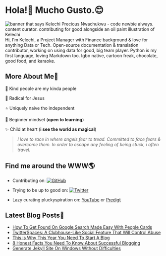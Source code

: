 # Hola!:wave: Mucho Gusto.:blush:

<img src="https://github.com/PluckyPrecious/PluckyPrecious/blob/9565cf79245d4787c6fcade1bda5ceb011d287cd/F25AC92B-312E-4CD7-A884-AD0FDEC99A80.jpeg" alt="banner that says Kelechi Precious Nwachukwu - code newbie always. content curator. contributing for good alongside an oil paint illustration of Kelechi"> 
Hi, I'm Kelechi, a Project Manager with Finance background & love for anything Data or Tech. Open-source documentation & translation contributor, working on using data for good, big team player. Python is my first language, loving Markdown too. Igbo native, cartoon freak, chocolate, good food, and karaoke.


## More About Me:woman:

:purple_heart: Kind people are my kinda people

:100: Radical for Jesus

:star: Uniquely naive tho independent

:apple: Beginner mindset (**open to learning**)

:sparkles: Child at heart (**i see the world as magical**)


>*I love to race in where angels fear to tread. Committed to face fears & overcome them. In order to escape any feeling of being stuck, i often travel.*


## Find me around the WWW🌎

<p align="center"> 


- Contributing on: <a href="https://github.com/PluckyPrecious"><img src="https://img.shields.io/github/followers/PluckyPrecious.svg?label=GitHub&style=social" alt="GitHub"></a>


- Trying to be up to good on: <a href="https://twitter.com/PluckyPrecious"><img src="https://img.shields.io/twitter/follow/PluckyPrecious?label=Twitter&style=social" alt="Twitter"></a> 


- Lazy curating pluckyspiration on: <a href="https://www.youtube.com/channel/UC2-U73E-uyf_lNCDO0yENlQ?view_as=subscriber">YouTube</a> or <a href="https://predigt.dev/">Predigt</a>

## Latest Blog Posts📩
<!-- BLOG-POST-LIST:START -->
- [How To Get Found On Google Search Made Easy With People Cards](https://predigt.dev/how-to-get-found-on-google-search-made-easy-with-people-cards)
- [TwitterSpaces: A Clubhouse-Like Social Feature That Will Control Abuse](https://predigt.dev/twitterspaces-a-clubhouse-like-social-feature-that-will-control-abuse)
- [This is Why This Year You Need To Start A Blog](https://predigt.dev/this-is-why-this-year-you-need-to-start-a-blog)
- [8 Honest Facts You Need To Know About Successful Blogging](https://predigt.dev/8-honest-facts-you-need-to-know-about-successful-blogging)
- [Generate Jekyll Site On Windows Without Difficulties](https://predigt.dev/generate-jekyll-site-on-windows-without-difficulties)
<!-- BLOG-POST-LIST:END -->
